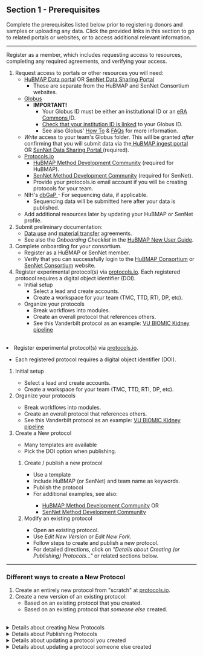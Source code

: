 ## Section 1 - Prerequisites
Complete the prerequisites listed below prior to registering donors and samples or uploading any data.
Click the provided links in this section to go to related portals or websites, or to access additional relevant information.
<hr>

Register as a member, which includes requesting access to resources, completing any required agreements, and verifying your access.
  1. Request access to portals or other resources you will need:
     - <a href="http://portal.hubmapconsortium.org">HuBMAP Data portal</a> OR <a href="http://data.sennetconsortium.org">SenNet Data Sharing Portal</a>
       - These are separate from the HuBMAP and SenNet Consortium websites.
     - <a href="https://www.globus.org/">Globus</a>
       - **IMPORTANT!**
           - Your Globus ID must be either an institutional ID or an <a href="https://www.era.nih.gov/"> eRA Commons </a> ID.
           - <a href="https://docs.globus.org/how-to/link-to-existing/">Check that your institution ID is linked</a> to your Globus ID.
           - See also Globus' <a href="https://docs.globus.org/how-to/">How To</a> & <a href="https://docs.globus.org/faq/">FAQs</a> for more information.
     - <em>Write</em> access to your team's Globus folder. This will be granted <em>after</em> confirming that you will submit data via the<a href="http://ingest.hubmapconsortium.org/"> HuBMAP ingest portal </a> OR <a href="http://data.sennetconsortium.org">SenNet Data Sharing Portal </a> (required).
     - <a href="http://protocols.io">Protocols.io</a>
       - <a href="https://www.protocols.io/workspaces/human-biomolecular-atlas-program-hubmap-method-development">HuBMAP Method Development Community</a> (required for HuBMAP).
       - <a href="https://www.protocols.io/workspaces/cellular-senescence-network-sennet-method-develo">SenNet Method Development Community</a> (required for SenNet).
       - Provide your protocols.io email account if you will be creating protocols for your team.
     - NIH's <a href="https://dbgap.ncbi.nlm.nih.gov/aa/wga.cgi?page=login">dbGaP </a>- For sequencing data, if applicable.
         - Sequencing data will be submitted here after your data is published.
     - Add additional resources later by updating your HuBMAP or SenNet profile.
  2. Submit preliminary documentation:
     - <a href="https://hubmapconsortium.org/wp-content/uploads/2020/06/DUA_FINAL_2020_02_03_for_Signature.pdf">Data use</a> and <a href="https://hubmapconsortium.org/wp-content/uploads/2020/08/MTA.pdf">material transfer</a> agreements.
     - See also the <em>Onboarding Checklist</em> in the <a href="https://docs.google.com/document/d/1ew6erXdwt38b8reiiH38NUeab4TD5ot-nv59M444j0Y/edit#heading=h.ym9gyx39h7t3">HuBMAP New User Guide</a>.
  3. Complete onboarding for your consortium.
      - Register as a HuBMAP or SenNet member.
      - Verify that you can successfully login to the <a href="https://hubmapconsortium.org/"> HuBMAP Consortium</a> or <a href="https://sennetconsortium.org/"> SenNet Consortium</a> website.
  4. Register experimental protocol(s) via <a href="https://www.protocols.io/welcome">protocols.io</a>. Each registered protocol requires a digital object identifier (DOI).
     - Initial setup
         - Select a lead and create accounts.
         - Create a workspace for your team (TMC, TTD, RTI, DP, etc).
      - Organize your protocols
          - Break workflows into modules.
          - Create an overall protocol that references others.
          - See this Vanderbilt protocol as an example: <a href="https://dx.doi.org/10.17504/protocols.io.bfskjncw">VU BIOMIC Kidney pipeline</a>

<br>

<li> Register experimental protocol(s) via <a href="https://www.protocols.io/welcome">protocols.io</a>.</li>
      <ul>
        <li> Each registered protocol requires a digital object identifier (DOI).</li>
      </ul>
      <ol>
        <li> Initial setup</li>
        <ul>
          <li> Select a lead and create accounts.</li>
          <li> Create a workspace for your team (TMC, TTD, RTI, DP, etc).</li>
        </ul>
        <li> Organize your protocols</li>
        <ul>
          <li> Break workflows into modules.</li>
          <li> Create an overall protocol that references others.</li>
          <li> See this Vanderbilt protocol as an example: <a href="https://dx.doi.org/10.17504/protocols.io.bfskjncw">VU BIOMIC Kidney pipeline</a></li>
        </ul>
        <li> Create a New protocol</li>
        <ul>
          <li> Many templates are available</li>
          <li> Pick the DOI option when publishing.</li>
        </ul>
        <ol>
          <li> Create / publish a new protocol</li>
          <ul>
            <li> Use a template</li>
            <li> Include HuBMAP (or SenNet) and team name as keywords.</li>
            <li> Publish the protocol</li>
            <li> For additional examples, see also:</li>
            <ul>
              <li> <a href="https://www.protocols.io/workspaces/human-biomolecular-atlas-program-hubmap-method-development">HuBMAP Method Development Community</a> OR</li>
              <li> <a href="https://www.protocols.io/workspaces/cellular-senescence-network-sennet-method-develo">SenNet Method Development Community</a></li>
            </ul>
          </ul>
          <li> Modify an existing protocol</li>
          <ul>
            <li> Open an existing protocol.</li>
            <li> Use <em>Edit New Version</em> or <em>Edit New Fork</em>.</li>
            <li> Follow steps to create and publish a new protocol.</li>
            <li> For detailed directions, click on <em>"Details about Creating (or Publishing) Protocols..."</em> or related sections below.</li>
          </ul>
        </ol>
</ol>
</ol>
<hr> 
  
### Different ways to create a New Protocol 

1. Create an entirely new protocol from "scratch" at [protocols.io](http://protocols.io/).
2. Create a new version of an existing protocol:
    - Based on an existing protocol that you created.
    - Based on an existing protocol that _someone else_ created.
  
<br />
<details>
<summary>Details about creating New Protocols</summary>

<h3 id="Create-New-Protocol">Creating an entirely new protocol (from "scratch"):</h3>

1. Log into protocols.io Using your protocols.io login registered with your consortium.
2. Select your Workspace:
   - Click the HuBMAP icon for the HuBMAP Workspace
   - Click the SenNet icon for the SenNet Workspace
   - If you do not see your icon you have not been added to the group - Contact your helpdesk for assistance.
3. Click the **NEW +** button at the top and select **New protocol**.
4. Select a template option:
   - There are several template options for a protocol.
   - The option selected determines the tool widgets shown on the right.
5. Rename the protocol from “untitled protocol” to something more descriptive so the protocol saves properly.
6. A series of tabs displays under the protocol title: (_Description, Guidelines..., Materials, etc._)
   - Fill in information for all tabs shown
   - Under _Description > Keywords_ enter your consortium and group (TMC, etc.)
7. Publishing - When you are satisfied that the protocol is complete...
   - Select **MORE > Publish**
   - Publishing is a multistep process (see below).

**IMPORTANT:** Once published, a protocol cannot be deleted or edited, only versioned.
</details>

<details>
<summary>Details about Publishing Protocols</summary>

### Publishing your new protocol:

1. Publish type - select **With DOI**. <br> **IMPORTANT:** HuBMAP and SenNet protocols MUST be assigned a DOI.
    - This is required to register a donor (or source) and samples.
    - This is required to submit assay metadata to the HIVE or CODCC.
2. Set authors - Multiple authors may be added in order of importance.
   - You can drag-and-drop authors to reorder.
3. Status - Select _Working, In Development,_ or _Other_.
4. Research study - Select _Research_ (most likely) or _Non-Research_.
5. Add workspaces - _Show_ and _Share_ the protocol on the HuBMAP (or SenNet) Workspace.
   - You can also show or share the protocol on any other workspace, if desired.
6. Publish - Publish the protocol.
</details>

<details>

<summary>Details about updating a protocol you created</summary>

### Revise a Protocol you created previously

1. Navigate to the protocol on [protocols.io](http://protocols.io/).
   - Click on the protocol to select it.
2. Select **New Version > Create New Version > Edit New Version**.
3. Re-publish - Make any changes needed and republish the protocol.
   - The process is virtually identical to the <a href="https://github.com/hubmapconsortium/data_submission_guide/edit/main/Section1.md/#Create-New-Protocol">Create a new Protocol</a> process.
</details>

<details>

<summary>Details about updating a protocol someone else created</summary>

### Create a new protocol based on someone else's Protocol 

1. Navigate to the protocol on [protocols.io](http://protocols.io/).
   - Click on the protocol to select it.
2. Select **Copy/Fork > Make a Fork**
   - Select where to store the copied protocol
   - Select **Edit New Fork**
4. Re-publish - Make any changes needed and republish the protocol.
   - The process is virtually identical to the <a href="https://github.com/hubmapconsortium/data_submission_guide/edit/main/Section1.md/#Create-New-Protocol">Create a new Protocol</a> process.
  
</details>
